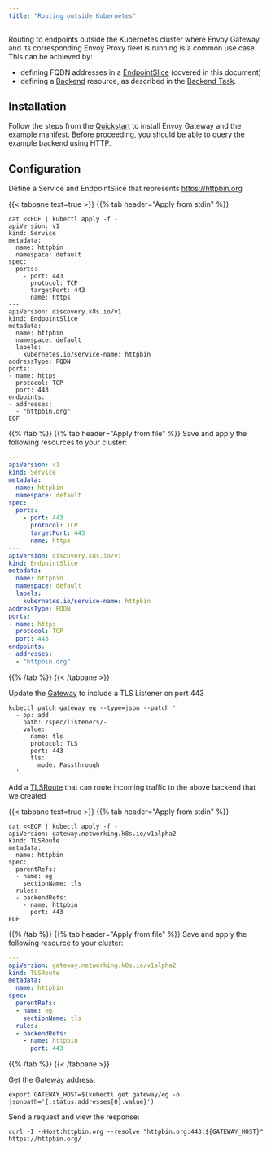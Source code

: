 ```yaml
---
title: "Routing outside Kubernetes"
---
```


Routing to endpoints outside the Kubernetes cluster where Envoy Gateway and its corresponding Envoy Proxy fleet is
running is a common use case. This can be achieved by:
- defining FQDN addresses in a [EndpointSlice][] (covered in this document)
- defining a [Backend][] resource, as described in the [Backend Task][]. 

## Installation

Follow the steps from the [Quickstart](../../quickstart) to install Envoy Gateway and the example manifest.
Before proceeding, you should be able to query the example backend using HTTP.

## Configuration

Define a Service and EndpointSlice that represents https://httpbin.org

{{< tabpane text=true >}}
{{% tab header="Apply from stdin" %}}

```shell
cat <<EOF | kubectl apply -f -
apiVersion: v1
kind: Service
metadata:
  name: httpbin
  namespace: default
spec:
  ports:
    - port: 443
      protocol: TCP
      targetPort: 443
      name: https
---
apiVersion: discovery.k8s.io/v1
kind: EndpointSlice
metadata:
  name: httpbin
  namespace: default
  labels:
    kubernetes.io/service-name: httpbin 
addressType: FQDN
ports:
- name: https
  protocol: TCP
  port: 443
endpoints:
- addresses:
  - "httpbin.org"
EOF
```

{{% /tab %}}
{{% tab header="Apply from file" %}}
Save and apply the following resources to your cluster:

```yaml
---
apiVersion: v1
kind: Service
metadata:
  name: httpbin
  namespace: default
spec:
  ports:
    - port: 443
      protocol: TCP
      targetPort: 443
      name: https
---
apiVersion: discovery.k8s.io/v1
kind: EndpointSlice
metadata:
  name: httpbin
  namespace: default
  labels:
    kubernetes.io/service-name: httpbin 
addressType: FQDN
ports:
- name: https
  protocol: TCP
  port: 443
endpoints:
- addresses:
  - "httpbin.org"
```

{{% /tab %}}
{{< /tabpane >}}

Update the [Gateway][] to include a TLS Listener on port 443

```shell
kubectl patch gateway eg --type=json --patch '
  - op: add
    path: /spec/listeners/-
    value:
      name: tls
      protocol: TLS
      port: 443
      tls:
        mode: Passthrough
  '
```

Add a [TLSRoute][] that can route incoming traffic to the above backend that we created

{{< tabpane text=true >}}
{{% tab header="Apply from stdin" %}}

```shell
cat <<EOF | kubectl apply -f -
apiVersion: gateway.networking.k8s.io/v1alpha2
kind: TLSRoute
metadata:
  name: httpbin 
spec:
  parentRefs:
  - name: eg 
    sectionName: tls
  rules:
  - backendRefs:
    - name: httpbin
      port: 443
EOF
```

{{% /tab %}}
{{% tab header="Apply from file" %}}
Save and apply the following resource to your cluster:

```yaml
---
apiVersion: gateway.networking.k8s.io/v1alpha2
kind: TLSRoute
metadata:
  name: httpbin 
spec:
  parentRefs:
  - name: eg 
    sectionName: tls
  rules:
  - backendRefs:
    - name: httpbin
      port: 443
```

{{% /tab %}}
{{< /tabpane >}}

Get the Gateway address:

```shell
export GATEWAY_HOST=$(kubectl get gateway/eg -o jsonpath='{.status.addresses[0].value}')
```

Send a request and view the response:

```shell
curl -I -HHost:httpbin.org --resolve "httpbin.org:443:${GATEWAY_HOST}" https://httpbin.org/
```

[EndpointSlice]: https://kubernetes.io/docs/concepts/services-networking/endpoint-slices/
[Backend]: ../../api/extension_types#backend
[Backend Task]: ./backend.md
[Gateway]: https://gateway-api.sigs.k8s.io/api-types/gateway/
[TLSRoute]: https://gateway-api.sigs.k8s.io/reference/spec/#gateway.networking.k8s.io/v1alpha2.TLSRoute
